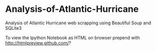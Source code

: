 # Analysis-of-Atlantic-Hurricane
Analysis of Atlantic Hurricane web scrapping using Beautiful Soup and SQLite3 

To view the Ipython Notebook as HTML on browser prepend with http://htmlpreview.github.com/?
